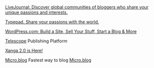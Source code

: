
[LiveJournal: Discover global communities of bloggers who share your unique passions and interests.](https://www.livejournal.com/)

[Typepad. Share your passions with the world.](https://www.typepad.com/)

[WordPress.com: Build a Site, Sell Your Stuff, Start a Blog & More](https://wordpress.com/)

[Telescope](https://telescope.ac/)
Publishing Platform

[Xanga 2.0 is Here!](https://xanga.com/)

[Micro.blog](https://github.com/microdotblog/microblog-ios)
Fastest way to blog
[Micro.blog](https://micro.blog/)
